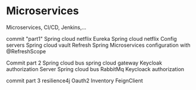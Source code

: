 # Microservices
Microservices, CI/CD, Jenkins,...

commit "part1"
Spring cloud netflix Eureka
Spring cloud netflix Config servers
Spring cloud vault
Refresh Spring Microservices configuration with @RefreshScope

Commit part 2
 Spring cloud bus
 spring cloud gateway
 Keycloak authorization Server
 Spring cloud bus
 RabbitMq
Keycloack authorization


commit part 3
resilience4j
Oauth2
Inventory
FeignClient
